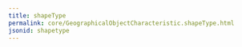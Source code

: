 ```yaml
---
title: shapeType
permalink: core/GeographicalObjectCharacteristic.shapeType.html
jsonid: shapetype
---
```

